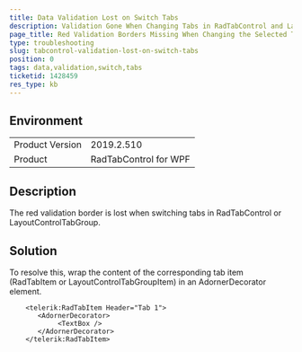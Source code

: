 ```yaml
---
title: Data Validation Lost on Switch Tabs 
description: Validation Gone When Changing Tabs in RadTabControl and LayoutControl.
page_title: Red Validation Borders Missing When Changing the Selected Tab of RadTabControl or LayoutControlTabGroup.
type: troubleshooting
slug: tabcontrol-validation-lost-on-switch-tabs
position: 0
tags: data,validation,switch,tabs
ticketid: 1428459
res_type: kb
---
```


## Environment
<table>
	<tbody>
		<tr>
			<td>Product Version</td>
			<td>2019.2.510</td>
		</tr>
		<tr>
			<td>Product</td>
			<td>RadTabControl for WPF</td>
		</tr>
	</tbody>
</table>

## Description

The red validation border is lost when switching tabs in RadTabControl or LayoutControlTabGroup.

## Solution

To resolve this, wrap the content of the corresponding tab item (RadTabItem or LayoutControlTabGroupItem) in an AdornerDecorator element.


```XAML
	<telerik:RadTabItem Header="Tab 1">
	   <AdornerDecorator>
			<TextBox />
	   </AdornerDecorator>
	</telerik:RadTabItem>
```
